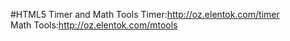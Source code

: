#HTML5 Timer and Math Tools
Timer:<a href="http://oz.elentok.com/timer">http://oz.elentok.com/timer</a>
<br>
Math Tools:<a href="http://oz.elentok.com/mtools">http://oz.elentok.com/mtools</a>
